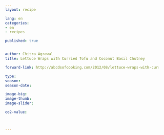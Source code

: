 ```yaml
---
layout: recipe

lang: en
categories:
- en
- recipes

published: true


author: Chitra Agrawal
title: Lettuce Wraps with Curried Tofu and Coconut Basil Chutney

forward-link: http://abcdsofcooking.com/2012/08/lettuce-wraps-with-curried-tofu-and-coconut-basil-chutney/

type: 
season: 
season-date:  

image-big: 
image-thumb: 
image-slider: 

co2-value: 



---
```

